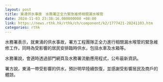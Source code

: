 ```yaml
---
layout: post
title: 東涌供水事故　水務署正全力緊急維修相關漏水喉管
date: 2024-11-03 23:38:16.000000000 +08:00
link: https://news.rthk.hk/rthk/ch/component/k2/1777421-20241103.htm
categories: rthk
---
```


水務署表示，就東涌的供水事故，署方工程團隊正全力進行相關漏水喉管的緊急維修工作，同時為受影響的居民安排臨時供水，包括水車及水箱等。

水務署說，會適時透過部門網頁及水務署流動應用程式，公布最新資訊。

署方說，東涌一帶受影響的供水，預計明早陸續恢復，並感謝受影響居民及商戶的體諒。
